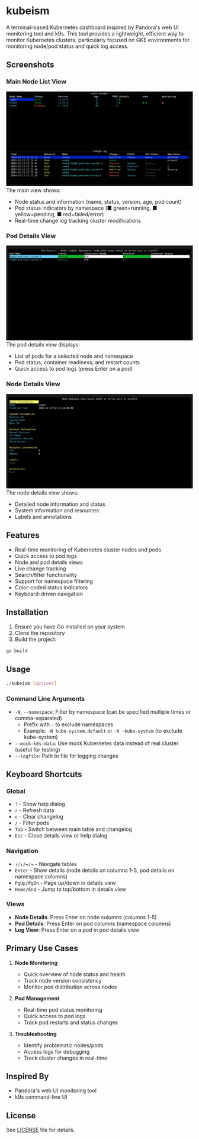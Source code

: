 # kubeism

A terminal-based Kubernetes dashboard inspired by Pandora's web UI monitoring tool and k9s. This tool provides a lightweight, efficient way to monitor Kubernetes clusters, particularly focused on GKE environments for monitoring node/pod status and quick log access.

## Screenshots

### Main Node List View
![Node List View](images/nodelist.png)
The main view shows:
- Node status and information (name, status, version, age, pod count)
- Pod status indicators by namespace (■ green=running, ■ yellow=pending, ■ red=failed/error)
- Real-time change log tracking cluster modifications

### Pod Details View
![Pod Details View](images/podlist.png)
The pod details view displays:
- List of pods for a selected node and namespace
- Pod status, container readiness, and restart counts
- Quick access to pod logs (press Enter on a pod)

### Node Details View
![Node Details View](images/details.png)
The node details view shows:
- Detailed node information and status
- System information and resources
- Labels and annotations

## Features

- Real-time monitoring of Kubernetes cluster nodes and pods
- Quick access to pod logs
- Node and pod details views
- Live change tracking
- Search/filter functionality
- Support for namespace filtering
- Color-coded status indicators
- Keyboard-driven navigation

## Installation

1. Ensure you have Go installed on your system
2. Clone the repository
3. Build the project:
```bash
go build
```

## Usage

```bash
./kubeism [options]
```

### Command Line Arguments

- `-N`, `--namespace`: Filter by namespace (can be specified multiple times or comma-separated)
  - Prefix with `-` to exclude namespaces
  - Example: `-N kube-system,default` or `-N -kube-system` (to exclude kube-system)
- `--mock-k8s-data`: Use mock Kubernetes data instead of real cluster (useful for testing)
- `--logfile`: Path to file for logging changes

## Keyboard Shortcuts

### Global
- `?` - Show help dialog
- `r` - Refresh data
- `c` - Clear changelog
- `/` - Filter pods
- `Tab` - Switch between main table and changelog
- `Esc` - Close details view or help dialog

### Navigation
- `↑/↓/←/→` - Navigate tables
- `Enter` - Show details (node details on columns 1-5, pod details on namespace columns)
- `PgUp/PgDn` - Page up/down in details view
- `Home/End` - Jump to top/bottom in details view

### Views
- **Node Details**: Press Enter on node columns (columns 1-5)
- **Pod Details**: Press Enter on pod columns (namespace columns)
- **Log View**: Press Enter on a pod in pod details view

## Primary Use Cases

1. **Node Monitoring**
   - Quick overview of node status and health
   - Track node version consistency
   - Monitor pod distribution across nodes

2. **Pod Management**
   - Real-time pod status monitoring
   - Quick access to pod logs
   - Track pod restarts and status changes

3. **Troubleshooting**
   - Identify problematic nodes/pods
   - Access logs for debugging
   - Track cluster changes in real-time

## Inspired By
- Pandora's web UI monitoring tool
- k9s command-line UI

## License

See [LICENSE](LICENSE) file for details.
